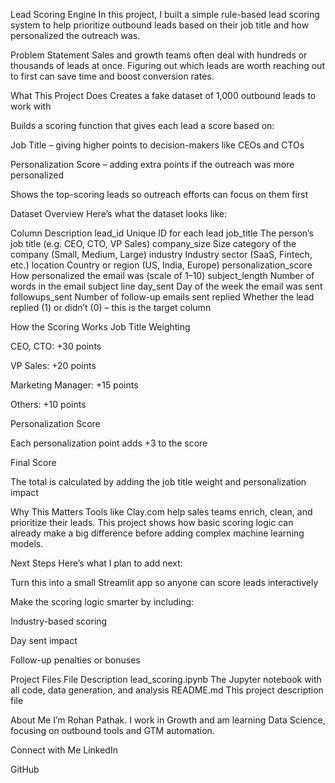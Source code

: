 Lead Scoring Engine
In this project, I built a simple rule-based lead scoring system to help prioritize outbound leads based on their job title and how personalized the outreach was.

Problem Statement
Sales and growth teams often deal with hundreds or thousands of leads at once. Figuring out which leads are worth reaching out to first can save time and boost conversion rates.

What This Project Does
Creates a fake dataset of 1,000 outbound leads to work with

Builds a scoring function that gives each lead a score based on:

Job Title – giving higher points to decision-makers like CEOs and CTOs

Personalization Score – adding extra points if the outreach was more personalized

Shows the top-scoring leads so outreach efforts can focus on them first

Dataset Overview
Here’s what the dataset looks like:

Column	Description
lead_id	Unique ID for each lead
job_title	The person’s job title (e.g. CEO, CTO, VP Sales)
company_size	Size category of the company (Small, Medium, Large)
industry	Industry sector (SaaS, Fintech, etc.)
location	Country or region (US, India, Europe)
personalization_score	How personalized the email was (scale of 1–10)
subject_length	Number of words in the email subject line
day_sent	Day of the week the email was sent
followups_sent	Number of follow-up emails sent
replied	Whether the lead replied (1) or didn’t (0) – this is the target column

How the Scoring Works
Job Title Weighting

CEO, CTO: +30 points

VP Sales: +20 points

Marketing Manager: +15 points

Others: +10 points

Personalization Score

Each personalization point adds +3 to the score

Final Score

The total is calculated by adding the job title weight and personalization impact

Why This Matters
Tools like Clay.com help sales teams enrich, clean, and prioritize their leads. This project shows how basic scoring logic can already make a big difference before adding complex machine learning models.

Next Steps
Here’s what I plan to add next:

Turn this into a small Streamlit app so anyone can score leads interactively

Make the scoring logic smarter by including:

Industry-based scoring

Day sent impact

Follow-up penalties or bonuses

Project Files
File	Description
lead_scoring.ipynb	The Jupyter notebook with all code, data generation, and analysis
README.md	This project description file

About Me
I’m Rohan Pathak. I work in Growth and am learning Data Science, focusing on outbound tools and GTM automation.

Connect with Me
LinkedIn

GitHub


